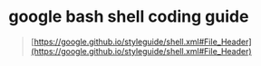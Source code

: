 # google bash shell coding guide
> [https://google.github.io/styleguide/shell.xml#File_Header](https://google.github.io/styleguide/shell.xml#File_Header)
